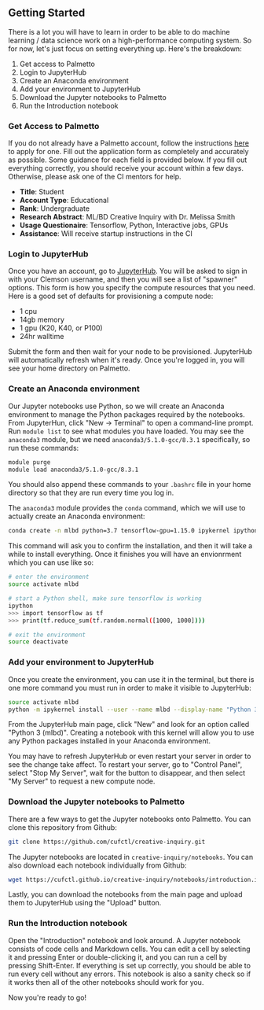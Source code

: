 ## Getting Started

There is a lot you will have to learn in order to be able to do machine learning / data science work on a high-performance computing system. So for now, let's just focus on setting everything up. Here's the breakdown:

1. Get access to Palmetto
2. Login to JupyterHub
3. Create an Anaconda environment
4. Add your environment to JupyterHub
5. Download the Jupyter notebooks to Palmetto
6. Run the Introduction notebook

### Get Access to Palmetto

If you do not already have a Palmetto account, follow the instructions [here](https://www.palmetto.clemson.edu/palmetto/basic/new/) to apply for one. Fill out the application form as completely and accurately as possible. Some guidance for each field is provided below. If you fill out everything correctly, you should receive your account within a few days. Otherwise, please ask one of the CI mentors for help.

- __Title__: Student
- __Account Type__: Educational
- __Rank__: Undergraduate
- __Research Abstract__: ML/BD Creative Inquiry with Dr. Melissa Smith
- __Usage Questionaire__: Tensorflow, Python, Interactive jobs, GPUs
- __Assistance__: Will receive startup instructions in the CI

### Login to JupyterHub

Once you have an account, go to [JupyterHub](https://www.palmetto.clemson.edu/jupyterhub). You will be asked to sign in with your Clemson username, and then you will see a list of "spawner" options. This form is how you specify the compute resources that you need. Here is a good set of defaults for provisioning a compute node:

- 1 cpu
- 14gb memory
- 1 gpu (K20, K40, or P100)
- 24hr walltime

Submit the form and then wait for your node to be provisioned. JupyterHub will automatically refresh when it's ready. Once you're logged in, you will see your home directory on Palmetto.

### Create an Anaconda environment

Our Jupyter notebooks use Python, so we will create an Anaconda environment to manage the Python packages required by the notebooks. From JupyterHun, click "New -> Terminal" to open a command-line prompt. Run `module list` to see what modules you have loaded. You may see the `anaconda3` module, but we need `anaconda3/5.1.0-gcc/8.3.1` specifically, so run these commands:
```bash
module purge
module load anaconda3/5.1.0-gcc/8.3.1
```

You should also append these commands to your `.bashrc` file in your home directory so that they are run every time you log in.

The `anaconda3` module provides the `conda` command, which we will use to actually create an Anaconda environment:
```bash
conda create -n mlbd python=3.7 tensorflow-gpu=1.15.0 ipykernel ipython ipywidgets matplotlib numpy pandas scikit-image scikit-learn seaborn
```

This command will ask you to confirm the installation, and then it will take a while to install everything. Once it finishes you will have an envionrment which you can use like so:
```bash
# enter the environment
source activate mlbd

# start a Python shell, make sure tensorflow is working
ipython
>>> import tensorflow as tf
>>> print(tf.reduce_sum(tf.random.normal([1000, 1000])))

# exit the environment
source deactivate
```

### Add your environment to JupyterHub

Once you create the environment, you can use it in the terminal, but there is one more command you must run in order to make it visible to JupyterHub:
```bash
source activate mlbd
python -m ipykernel install --user --name mlbd --display-name "Python 3 (mlbd)"
```

From the JupyterHub main page, click "New" and look for an option called "Python 3 (mlbd)". Creating a notebook with this kernel will allow you to use any Python packages installed in your Anaconda environment.

You may have to refresh JupyterHub or even restart your server in order to see the change take affect. To restart your server, go to "Control Panel", select "Stop My Server", wait for the button to disappear, and then select "My Server" to request a new compute node.

### Download the Jupyter notebooks to Palmetto

There are a few ways to get the Jupyter notebooks onto Palmetto. You can clone this repository from Github:
```bash
git clone https://github.com/cufctl/creative-inquiry.git
```

The Jupyter notebooks are located in `creative-inquiry/notebooks`. You can also download each notebook individually from Github:
```bash
wget https://cufctl.github.io/creative-inquiry/notebooks/introduction.ipynb
```

Lastly, you can download the notebooks from the main page and upload them to JupyterHub using the "Upload" button.

### Run the Introduction notebook

Open the "Introduction" notebook and look around. A Jupyter notebook consists of code cells and Markdown cells. You can edit a cell by selecting it and pressing Enter or double-clicking it, and you can run a cell by pressing Shift-Enter. If everything is set up correctly, you should be able to run every cell without any errors. This notebook is also a sanity check so if it works then all of the other notebooks should work for you.

Now you're ready to go!
